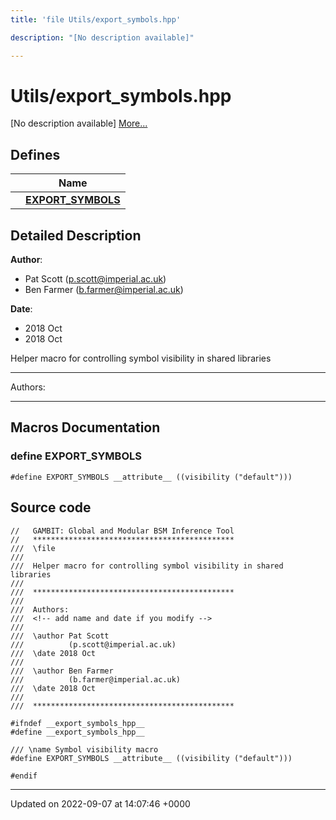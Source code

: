 ```yaml
---
title: 'file Utils/export_symbols.hpp'

description: "[No description available]"

---
```


# Utils/export_symbols.hpp

[No description available] [More...](#detailed-description)

## Defines

|                | Name           |
| -------------- | -------------- |
|  | **[EXPORT_SYMBOLS](/documentation/code/files/export__symbols_8hpp/#define-export-symbols)**  |

## Detailed Description


**Author**: 

  * Pat Scott ([p.scott@imperial.ac.uk](mailto:p.scott@imperial.ac.uk)) 
  * Ben Farmer ([b.farmer@imperial.ac.uk](mailto:b.farmer@imperial.ac.uk)) 


**Date**: 

  * 2018 Oct
  * 2018 Oct


Helper macro for controlling symbol visibility in shared libraries



------------------

Authors:



------------------




## Macros Documentation

### define EXPORT_SYMBOLS

```
#define EXPORT_SYMBOLS __attribute__ ((visibility ("default")))
```


## Source code

```
//   GAMBIT: Global and Modular BSM Inference Tool
//   *********************************************
///  \file
///
///  Helper macro for controlling symbol visibility in shared libraries
///
///  *********************************************
///
///  Authors:
///  <!-- add name and date if you modify -->
///
///  \author Pat Scott
///          (p.scott@imperial.ac.uk)
///  \date 2018 Oct
///
///  \author Ben Farmer
///          (b.farmer@imperial.ac.uk)
///  \date 2018 Oct
///
///  *********************************************

#ifndef __export_symbols_hpp__
#define __export_symbols_hpp__

/// \name Symbol visibility macro
#define EXPORT_SYMBOLS __attribute__ ((visibility ("default")))

#endif
```


-------------------------------

Updated on 2022-09-07 at 14:07:46 +0000
